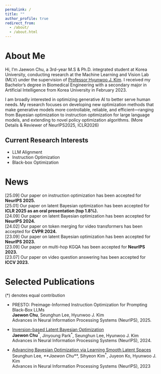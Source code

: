 ```yaml
---
permalink: /
title: ""
author_profile: true
redirect_from: 
  - /about/
  - /about.html
---
```

About Me
======
Hi, I’m Jaewon Chu, a 3rd-year M.S & Ph.D. integrated student at Korea University, conducting research at the Machine Learning and Vision Lab (MLV) under the supervision of [Professor Hyunwoo J. Kim](https://www.hyunwoojkim.com/). I received my Bachelor’s degree in Biomedical Engineering with a secondary major in Artificial Intelligence from Korea University in February 2023.

I am broadly interested in optimizing generative AI to better serve human needs. My research focuses on developing new optimization methods that make generative models more controllable, reliable, and efficient—ranging from Bayesian optimization to instruction optimization for large language models, and extending to novel policy optimization algorithms. (More Details & Reviewer of NeurIPS2025, ICLR2026)

Current Research Interests
------
- LLM Alignment
- Instruction Optimization
- Black-box Optimization

News
====== 
[25.09] Our paper on instruction optimization has been accepted for **NeurIPS 2025.**<br>
[25.01] Our paper on latent Bayesian optimization has been accepted for **ICLR 2025 as an oral presentation (top 1.8%).**<br>
[24.09] Our paper on latent Bayesian optimization has been accepted for **NeurIPS 2024.**<br>
[24.02] Our paper on token merging for video transformers has been accepted for **CVPR 2024.**<br>
[23.09] Our paper on latent Bayesian optimization has been accepted for **NeurIPS 2023.**<br>
[23.09] Our paper on multi-hop KGQA has been accepted for **NeurIPS 2023.**<br>
[23.07] Our paper on video question answering has been accepted for **ICCV 2023.**<br>

Selected Publications
======
(*) denotes equal contribution

- PRESTO: Preimage-Informed Instruction Optimization for Prompting Black-Box LLMs<br>
  **Jaewon Chu**, Seunghun Lee, Hyunwoo J. Kim<br>
  Advances in Neural Information Processing Systems (NeurIPS), 2025.<br>

- [Inversion-based Latent Bayesian Optimization<br>](https://arxiv.org/pdf/2411.05330)
  **Jaewon Chu<sup>*</sup>**, Jinyoung Park<sup>*</sup>, Seunghun Lee, Hyunwoo J. Kim<br>
  Advances in Neural Information Processing Systems (NeurIPS), 2024.<br>

- [Advancing Bayesian Optimization via Learning Smooth Latent Spaces<br>](https://arxiv.org/pdf/2310.20258)
  Seunghun Lee<sup>*</sup>, **Jaewon Chu<sup>*</sup>**, Sihyeon Kim<sup>*</sup>, Juyeon Ko, Hyunwoo J. Kim<br>
  Advances in Neural Information Processing Systems (NeurIPS), 2023<br>